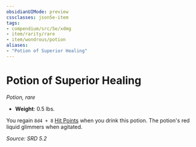 ```yaml
---
obsidianUIMode: preview
cssclasses: json5e-item
tags:
- compendium/src/5e/xdmg
- item/rarity/rare
- item/wondrous/potion
aliases: 
- "Potion of Superior Healing"
---
```

# Potion of Superior Healing
*Potion, rare*  

- **Weight**: 0.5 lbs.

You regain `8d4 + 8` [Hit Points](hit-points-xphb.md) when you drink this potion. The potion's red liquid glimmers when agitated.

*Source: SRD 5.2*